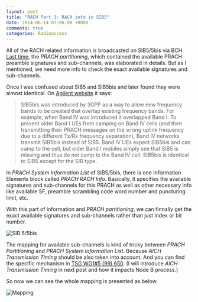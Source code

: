 ```yaml
---
layout: post
title: "RACH Part 3: RACH info in SIB5"
date: 2014-06-14 07:06:08 +0800
comments: true
categories: Radioaccess
---
```


All of the RACH related information is broadcasted on SIB5/5bis via BCH. [Last time](http://blog.pzheng.me/2014/06/07/rach-part-2-ac-and-asc/), the *PRACH partitioning*, which contained the available PRACH preamble signatures and sub-channels, was elaborated in details. But as I mentioned, we need more info to check the exact available signatures and sub-channels.

<!--more-->

Once I was confused about SIB5 and SIB5bis and later found they were almost identical. On [Agilent website](http://wireless.agilent.com/rfcomms/refdocs/wcdma/wcdma_gen_bse_freqbandind.html) it says:

>SIB5bis was introduced by 3GPP as a way to allow new frequency bands to be created that overlap existing frequency bands. For example, when Band IV was introduced it overlapped Band I. To prevent older Band I UEs from camping on Band IV cells (and then transmitting their PRACH messages on the wrong uplink frequency due to a different Tx/Rx frequency separation), Band IV networks transmit SIB5bis instead of SIB5. Band IV UEs expect SIB5bis and can camp to the cell, but older Band I mobiles simply see that SIB5 is missing and thus do not camp to the Band IV cell. SIB5bis is identical to SIB5 except for the SIB type.

In *PRACH System Information List* of SIB5/5bis, there is one Information Elements block called *PRACH RACH Info*. Basically, it specifies the available signatures and sub-channels for this PRACH as well as other necessary info like available SF, preamble scrambling code word number and puncturing limit, etc.

With this part of information and *PRACH partitioning*, we can finnally get the exact available signatures and sub-channels rather than just index or bit number.

![SIB 5/5bis](https://dl.dropboxusercontent.com/u/6459697/blogimage/20140614_rach_part3_sib5_sib5bis.png)

The mapping for available sub-channels is kind of tricky between *PRACH Partitioning* and *PRACH System Information List*. Because *AICH Transmission Timing* should be also taken into account. And you can find the specific mechanism in [TSG WG1#5 (99) 650](www.3gpp.org/ftp/tsg_ran/wg1_rl1/TSGR1_05/.../r1-99650.pdf). (I will introduce *AICH Transmission Timing* in next post and how it impacts Node B process.)

So now we can see the whole mapping is presented as below.

![Mapping](https://dl.dropboxusercontent.com/u/6459697/blogimage/20140614_rach_part3_mapping.png)

